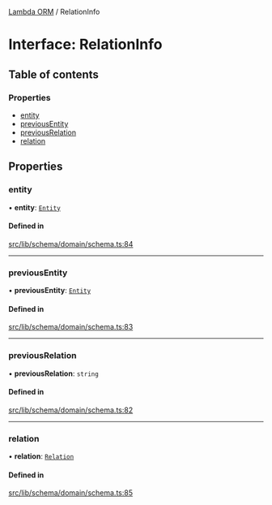 [Lambda ORM](../README.md) / RelationInfo

# Interface: RelationInfo

## Table of contents

### Properties

- [entity](RelationInfo.md#entity)
- [previousEntity](RelationInfo.md#previousentity)
- [previousRelation](RelationInfo.md#previousrelation)
- [relation](RelationInfo.md#relation)

## Properties

### entity

• **entity**: [`Entity`](Entity.md)

#### Defined in

[src/lib/schema/domain/schema.ts:84](https://github.com/lambda-orm/lambdaorm-base/blob/986eb2b1d63aa5000f6fe1e57b34c29825075831/src/lib/schema/domain/schema.ts#L84)

___

### previousEntity

• **previousEntity**: [`Entity`](Entity.md)

#### Defined in

[src/lib/schema/domain/schema.ts:83](https://github.com/lambda-orm/lambdaorm-base/blob/986eb2b1d63aa5000f6fe1e57b34c29825075831/src/lib/schema/domain/schema.ts#L83)

___

### previousRelation

• **previousRelation**: `string`

#### Defined in

[src/lib/schema/domain/schema.ts:82](https://github.com/lambda-orm/lambdaorm-base/blob/986eb2b1d63aa5000f6fe1e57b34c29825075831/src/lib/schema/domain/schema.ts#L82)

___

### relation

• **relation**: [`Relation`](Relation.md)

#### Defined in

[src/lib/schema/domain/schema.ts:85](https://github.com/lambda-orm/lambdaorm-base/blob/986eb2b1d63aa5000f6fe1e57b34c29825075831/src/lib/schema/domain/schema.ts#L85)
